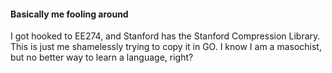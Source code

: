 #### Basically me fooling around
I got hooked to EE274, and Stanford has the Stanford Compression Library. This is just me shamelessly trying to copy it in GO. I know I am a masochist, but no better way to learn a language, right?